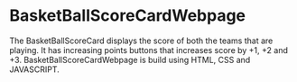 # BasketBallScoreCardWebpage
The BasketBallScoreCard displays the score of both the teams that are playing. It has increasing points buttons that increases score by +1, +2 and +3.
BasketBallScoreCardWebpage is build using HTML, CSS and JAVASCRIPT.
